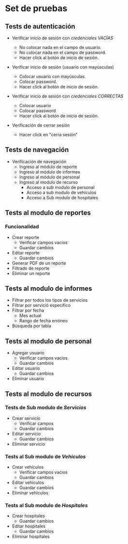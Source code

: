 # Set de pruebas

## Tests de autenticación
- Verificar inicio de sesión con *credenciales VACÍAS*
    - No colocar nada en el campo de usuario.
    - No colocar nada en el campo de password.
    - Hacer click al botón de inicio de sesión.

- Verificar inicio de sesión (usuario con mayúsculas)
    - Colocar usuario con mayúsculas.
    - Colocar password.
    - Hacer click al botón de inicio de sesión.

- Verificar inicio de sesión con *credenciales CORRECTAS*
    - Colocar usuario
    - Colocar password
    - Hacer click al botón de inicio de sesión.

- Verificación de cerrar sesión
    - Hacer click en "cerra sesión"

## Tests de navegación

- Verificación de navegación
    - Ingreso al módulo de reporte
    - Ingreso al módulo de informes
    - Ingreso al módulo de personal
    - Ingreso al modulo de recurso
        - Acceso a sub modulo de personal
        - Acceso a sub modulo de vehículos
        - Acceso a Sub modulo de hospitales

## Tests al modulo de reportes

### Funcionalidad
- Crear reporte
    - Verificar campos vacíos
    - Guardar cambios
- Editar reporte
    - Guardar cambios
- Generar PDF de un reporte
- Filtrado de reporte
- Eliminar un reporte

## Tests al modulo de informes
- Filtrar por todos los tipos de servicios
- Filtrar por servició especifico
- Filtrar por fecha
    - Mes actual 
    - Rango de fecha erróneo
- Búsqueda por tabla

## Tests al modulo de personal
- Agregar usuario
    - Verificar campos vacíos
    - Guardar cambios
- Editar usuario
    - Guardar cambios
- Eliminar usuario

## Tests al modulo de recursos

### Tests de Sub modulo de *Servicios*
- Crear servicio
    - Verificar campos
    - Guardar cambios
- Editar servicio
    - Guardar cambios
- Eliminar servicio 

### Tests al Sub modulo de *Vehículos*
- Crear vehículos
    - Verificar campos vacios
    - Guardar cambios
- Editar vehículos
    - Guardar cambios
- Eliminar vehículos 

### Tests al Sub modulo de *Hospitales*
- Crear hospitales
    - Guardar cambios
- Editar hospitales
    - Guardar cambios
- Eliminar hospitales 
